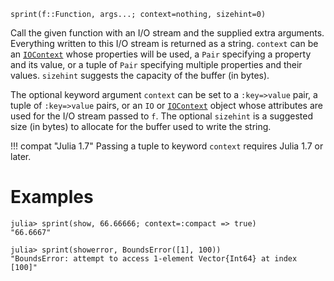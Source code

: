 ```
sprint(f::Function, args...; context=nothing, sizehint=0)
```

Call the given function with an I/O stream and the supplied extra arguments. Everything written to this I/O stream is returned as a string. `context` can be an [`IOContext`](@ref) whose properties will be used, a `Pair` specifying a property and its value, or a tuple of `Pair` specifying multiple properties and their values. `sizehint` suggests the capacity of the buffer (in bytes).

The optional keyword argument `context` can be set to a `:key=>value` pair, a tuple of `:key=>value` pairs, or an `IO` or [`IOContext`](@ref) object whose attributes are used for the I/O stream passed to `f`.  The optional `sizehint` is a suggested size (in bytes) to allocate for the buffer used to write the string.

!!! compat "Julia 1.7"
    Passing a tuple to keyword `context` requires Julia 1.7 or later.


# Examples

```jldoctest
julia> sprint(show, 66.66666; context=:compact => true)
"66.6667"

julia> sprint(showerror, BoundsError([1], 100))
"BoundsError: attempt to access 1-element Vector{Int64} at index [100]"
```
